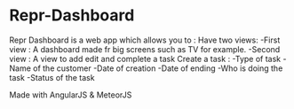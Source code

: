 # Repr-Dashboard
Repr Dashboard is a web app which allows you to :
  Have two views:
    -First view : A dashboard made fr big screens such as TV for example.
    -Second view : A view to add edit and complete a task
  Create a task :
    -Type of task
    -Name of the customer
    -Date of creation
    -Date of ending
    -Who is doing the task
    -Status of the task
    
  Made with AngularJS & MeteorJS

